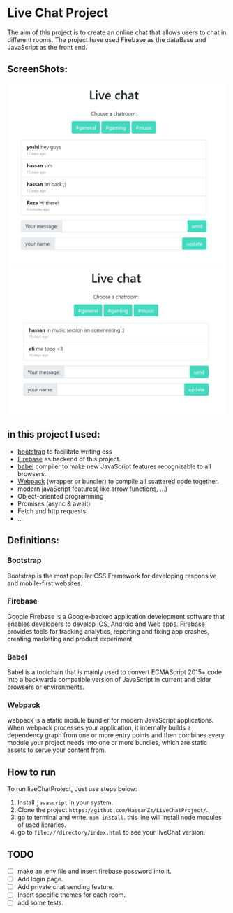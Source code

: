 # Live Chat Project

The aim of this project is to create an online chat that allows users to chat in different rooms.
The project have used Firebase as the dataBase and JavaScript as the front end.


## ScreenShots:

<p align="center">
<img src="https://github.com/HassanZz/LiveChatProject/blob/master/img/livechat2.PNG" alt="livechat 1" width="500" >
<img src="https://github.com/HassanZz/LiveChatProject/blob/master/img/livechat3.PNG" alt="livechat 1" width="500" style="align:center;" >
</p>

## in this project I used:
* [bootstrap](https://getbootstrap.com/) to facilitate writing css
* [Firebase](https://firebase.google.com/) as backend of this project.
* [babel](https://babeljs.io/) compiler to make new JavaScript features recognizable to all browsers.
* [Webpack](https://webpack.js.org/) (wrapper or bundler) to compile all scattered code together.
* modern javaScript features( like arrow functions, ...)
* Object-oriented programming
* Promises (async & await)
* Fetch and http requests
* ...

## Definitions:

<h3> Bootstrap </h3> <p> Bootstrap is the most popular CSS Framework for developing responsive and mobile-first websites. </p>
<h3> Firebase </h3> <p> Google Firebase is a Google-backed application development software that enables developers to develop iOS, Android and Web apps.
Firebase provides tools for tracking analytics, reporting and fixing app crashes, creating marketing and product experiment </p>
<h3> Babel </h3> <p> Babel is a toolchain that is mainly used to convert ECMAScript 2015+ code into a backwards compatible version of JavaScript in current and older browsers or environments.  </p>
<h3> Webpack </h3> <p> webpack is a static module bundler for modern JavaScript applications. When webpack processes your application, it internally builds a dependency graph from one or more entry 
points and then combines every module your project needs into one or more bundles, which are static assets to serve your content from. </p>

## How to run
To run liveChatProject, Just use steps below:
1. Install `javascript` in your system.
2. Clone the project `https://github.com/HassanZz/LiveChatProject/`.
3. go to terminal and write: `npm install`. this line will install node modules of used libraries.
4. go to `file:///directory/index.html` to see your liveChat version.

## TODO
- [ ] make an .env file and insert firebase password into it.
- [ ] Add login page.
- [ ] Add private chat sending feature.
- [ ] Insert specific themes for each room.
- [ ] add some tests.
